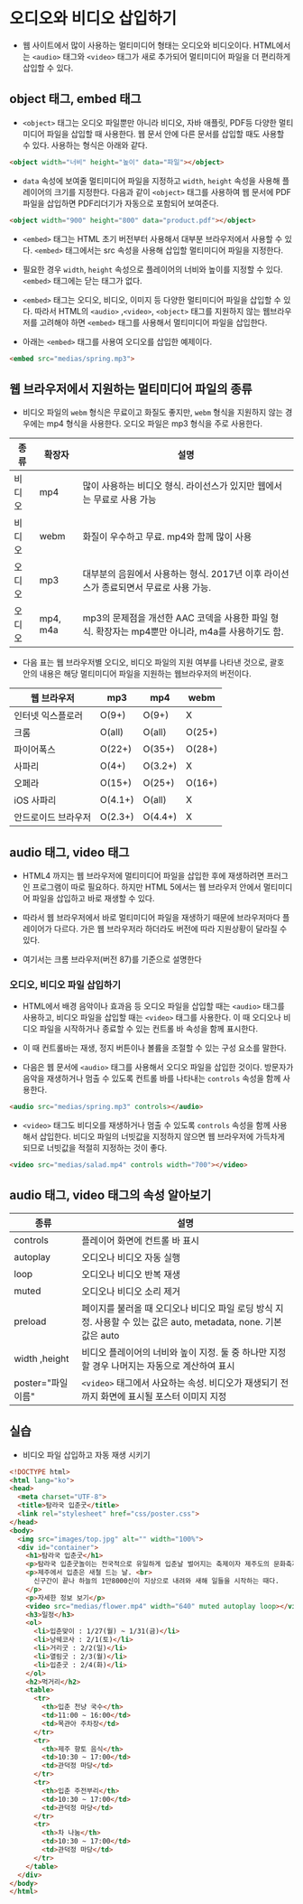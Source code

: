 # 오디오와 비디오 삽입하기

* 웹 사이트에서 많이 사용하는 멀티미디어 형태는 오디오와 비디오이다. HTML에서는 ```<audio>``` 태그와 ```<video>``` 태그가 새로 추가되어 멀티미디어 파일을 더 편리하게 삽입할 수 있다.

## object 태그, embed 태그

* ```<object>``` 태그는 오디오 파일뿐만 아니라 비디오, 자바 애플릿, PDF등 다양한 멀티미디어 파일을 삽입할 때 사용한다. 웹 문서 안에 다른 문서를 삽입할 때도 사용할 수 있다. 사용하는 형식은 아래와 같다.

```html
<object width="너비" height="높이" data="파일"></object>
```

* ```data``` 속성에 보여줄 멀티미디어 파일을 지정하고 ```width```, ```height``` 속성을 사용해 플레이어의 크기를 지정한다. 다음과 같이 ```<object>``` 태그를 사용하여 웹 문서에 PDF 파일을 삽입하면 PDF리더기가 자동으로 포함되어 보여준다.

```html
<object width="900" height="800" data="product.pdf"></object>
```

* ```<embed>``` 태그는 HTML 초기 버전부터 사용해서 대부분 브라우저에서 사용할 수 있다. ```<embed>``` 태그에서는 src 속성을 사용해 삽입할 멀티미디어 파일을 지정한다. 

* 필요한 경우 ```width```, ```height``` 속성으로 플레이어의 너비와 높이를 지정할 수 있다. ```<embed>``` 태그에는 닫는 태그가 없다.

* ```<embed>``` 태그는 오디오, 비디오, 이미지 등 다양한 멀티미디어 파일을 삽입할 수 있다. 따라서 HTML의 ```<audio>``` ,```<video>```, ```<object>``` 태그를 지원하지 않는 웹브라우저를 고려해야 하면 ```<embed>``` 태그를 사용해서 멀티미디어 파일을 삽입한다.

* 아래는 ```<embed>``` 태그를 사용여 오디오를 삽입한 예제이다.

```html
<embed src="medias/spring.mp3">
```

## 웹 브라우저에서 지원하는 멀티미디어 파일의 종류

* 비디오 파일의 ```webm``` 형식은 무료이고 화질도 좋지만, ```webm``` 형식을 지원하지 않는 경우에는 mp4 형식을 사용한다. 오디오 파일은 mp3 형식을 주로 사용한다.

| 종류 | 확장자 | 설명 |
| ---- | ---- | ---- |
| 비디오 | mp4 | 많이 사용하는 비디오 형식. 라이선스가 있지만 웹에서는 무료로 사용 가능 |
| 비디오 | webm | 화질이 우수하고 무료. mp4와 함께 많이 사용 |
| 오디오 | mp3 | 대부분의 음원에서 사용하는 형식. 2017년 이후 라이선스가 종료되면서 무료로 사용 가능. |
| 오디오 | mp4, m4a | mp3의 문제점을 개선한 AAC 코덱을 사용한 파일 형식. 확장자는 mp4뿐만 아니라, m4a를 사용하기도 함. |

* 다음 표는 웹 브라우저별 오디오, 비디오 파일의 지원 여부를 나타낸 것으로, 괄호 안의 내용은 해당 멀티미디어 파일을 지원하는 웹브라우저의 버전이다.

| 웹 브라우저 | mp3 | mp4 | webm |
| ---- | ---- | ---- | ---- |
| 인터넷 익스플로러 | O(9+) | O(9+) | X |
| 크롬 | O(all) | O(all) | O(25+) |
| 파이어폭스 | O(22+) | O(35+) | O(28+) |
| 사파리 | O(4+) | O(3.2+) | X |
| 오페라 | O(15+) | O(25+) | O(16+) |
| iOS 사파리 | O(4.1+) | O(all) | X |
| 안드로이드 브라우저 | O(2.3+) | O(4.4+) | X |

## audio 태그, video 태그

* HTML4 까지는 웹 브라우저에 멀티미디어 파일을 삽입한 후에 재생하려면 프러그인 프로그램이 따로 필요하다. 하지만 HTML 5에서는 웹 브라우저 안에서 멀티미디어 파일을 삽입하고 바로 재생할 수 있다.

* 따라서 웹 브라우저에서 바로 멀티미디어 파일을 재생하기 때문에 브라우저마다 플레이어가 다르다. 가은 웹 브라우저라 하더라도 버전에 따라 지원상황이 달라질 수 있다.

* 여기서는 크롬 브라우저(버전 87)를 기준으로 설명한다

### 오디오, 비디오 파일 삽입하기

* HTML에서 배경 음악이나 효과음 등 오디오 파일을 삽입할 때는 ```<audio>``` 태그를 사용하고, 비디오 파일을 삽입할 때는 ```<video>``` 태그를 사용한다. 이 때 오디오나 비디오 파일을 시작하거나 종료할 수 있는 컨트롤 바 속성을 함께 표시한다.

* 이 때 컨트롤바는 재생, 정지 버튼이나 볼륨을 조절할 수 있는 구성 요소를 말한다.

* 다음은 웹 문서에 ```<audio>``` 태그를 사용해서 오디오 파일을 삽입한 것이다. 방문자가 음악을 재생하거나 멈출 수 있도록 컨트롤 바를 나타내는 ```controls``` 속성을 함께 사용한다.

```html
<audio src="medias/spring.mp3" controls></audio>
```

* ```<video>``` 태그도 비디오를 재생하거나 멈출 수 있도록 ```controls``` 속성을 함께 사용해서 삽입한다. 비디오 파일의 너빗값을 지정하지 않으면 웹 브라우저에 가득차게 되므로 너빗값을 적절히 지정하는 것이 좋다.

```html
<video src="medias/salad.mp4" controls width="700"></video>
```

## audio 태그, video 태그의 속성 알아보기

| 종류 | 설명 |
| ---- | ---- |
| controls | 플레이어 화면에 컨트롤 바 표시 |
| autoplay | 오디오나 비디오 자동 실행 |
| loop | 오디오나 비디오 반복 재생 |
| muted | 오디오나 비디오 소리 제거 |
| preload | 페이지를 불러올 때 오디오나 비디오 파일 로딩 방식 지정. 사용할 수 있는 값은 auto, metadata, none. 기본값은 auto |
| width ,height | 비디오 플레이어의 너비와 높이 지정. 둘 중 하나만 지정할 경우 나머지는 자동으로 계산하여 표시 |
| poster="파일 이름" | ```<video>``` 태그에서 사요하는 속성. 비디오가 재생되기 전까지 화면에 표시될 포스터 이미지 지정 |

## 실습

* 비디오 파일 삽입하고 자동 재생 시키기

```html
<!DOCTYPE html>
<html lang="ko">
<head>
  <meta charset="UTF-8">
  <title>탐라국 입춘굿</title>
  <link rel="stylesheet" href="css/poster.css">
</head>
<body>
  <img src="images/top.jpg" alt="" width="100%">
  <div id="container">    
    <h1>탐라국 입춘굿</h1>    
    <p>탐라국 입춘굿놀이는 전국적으로 유일하게 입춘날 벌어지는 축제이자 제주도의 문화축제 중에서 유일하게 전통시대부터 존재했던 축제이다.</p>
    <p>제주에서 입춘은 새철 드는 날. <br>
      신구간이 끝나 하늘의 1만8000신이 지상으로 내려와 새해 일들을 시작하는 때다.
    </p>
    <p>자세한 정보 보기</p>
    <video src="medias/flower.mp4" width="640" muted autoplay loop></video>
    <h3>일정</h3>
    <ol>
      <li>입춘맞이 : 1/27(월) ~ 1/31(금)</li>
      <li>낭쉐코사 : 2/1(토)</li>
      <li>거리굿 : 2/2(일)</li>
      <li>열림굿 : 2/3(월)</li>
      <li>입춘굿 : 2/4(화)</li>
    </ol>
    <h2>먹거리</h2>
    <table>
      <tr>
        <th>입춘 천냥 국수</th>
        <td>11:00 ~ 16:00</td>
        <td>목관아 주차장</td>
      </tr>
      <tr>
        <th>제주 향토 음식</th>
        <td>10:30 ~ 17:00</td>
        <td>관덕정 마당</td>
      </tr>
      <tr>
        <th>입춘 주전부리</th>
        <td>10:30 ~ 17:00</td>
        <td>관덕정 마당</td>
      </tr>
      <tr>
        <th>차 나눔</th>
        <td>10:30 ~ 17:00</td>
        <td>관덕정 마당</td>
      </tr>                  
    </table>
  </div>
</body>
</html>
```
